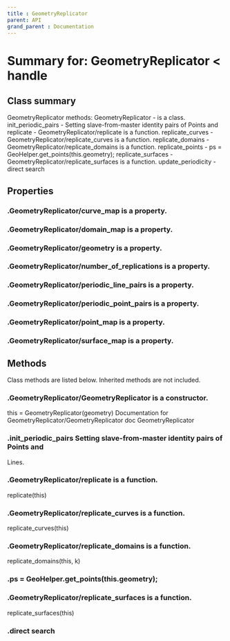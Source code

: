 ```yaml
---
title : GeometryReplicator
parent: API
grand_parent : Documentation
---
```

# Summary for: **GeometryReplicator**  < handle

## Class summary

GeometryReplicator methods:
GeometryReplicator - is a class.
init_periodic_pairs - Setting slave-from-master identity pairs of Points and
replicate - GeometryReplicator/replicate is a function.
replicate_curves - GeometryReplicator/replicate_curves is a function.
replicate_domains - GeometryReplicator/replicate_domains is a function.
replicate_points - ps = GeoHelper.get_points(this.geometry);
replicate_surfaces - GeometryReplicator/replicate_surfaces is a function.
update_periodicity - direct search

## Properties

### .GeometryReplicator/**curve_map** is a property.

### .GeometryReplicator/**domain_map** is a property.

### .GeometryReplicator/**geometry** is a property.

### .GeometryReplicator/**number_of_replications** is a property.

### .GeometryReplicator/**periodic_line_pairs** is a property.

### .GeometryReplicator/**periodic_point_pairs** is a property.

### .GeometryReplicator/**point_map** is a property.

### .GeometryReplicator/**surface_map** is a property.


## Methods

Class methods are listed below. Inherited methods are not included.

### .**GeometryReplicator**/GeometryReplicator is a constructor.
this = GeometryReplicator(geometry)
Documentation for GeometryReplicator/GeometryReplicator
doc GeometryReplicator

### .**init_periodic_pairs** Setting slave-from-master identity pairs of Points and
Lines.

### .GeometryReplicator/**replicate** is a function.
replicate(this)

### .GeometryReplicator/**replicate_curves** is a function.
replicate_curves(this)

### .GeometryReplicator/**replicate_domains** is a function.
replicate_domains(this, k)

### .ps = GeoHelper.get_points(this.geometry);

### .GeometryReplicator/**replicate_surfaces** is a function.
replicate_surfaces(this)

### .direct search


